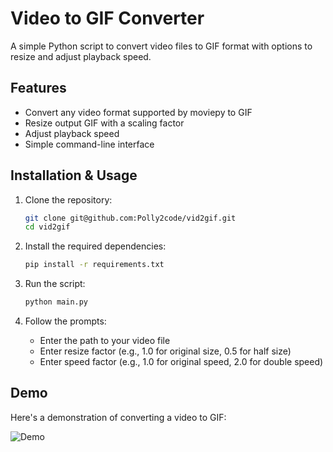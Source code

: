 # Video to GIF Converter

A simple Python script to convert video files to GIF format with options to resize and adjust playback speed.

## Features

- Convert any video format supported by moviepy to GIF
- Resize output GIF with a scaling factor
- Adjust playback speed
- Simple command-line interface

## Installation & Usage

1. Clone the repository:
   ```bash
   git clone git@github.com:Polly2code/vid2gif.git
   cd vid2gif
   ```

2. Install the required dependencies:
   ```bash
   pip install -r requirements.txt
   ```

3. Run the script:
   ```bash
   python main.py
   ```

4. Follow the prompts:
   - Enter the path to your video file
   - Enter resize factor (e.g., 1.0 for original size, 0.5 for half size)
   - Enter speed factor (e.g., 1.0 for original speed, 2.0 for double speed)

## Demo

Here's a demonstration of converting a video to GIF:

![Demo](demo.gif)
